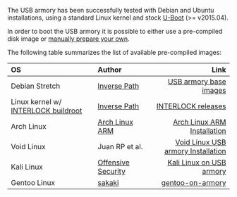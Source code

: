 The USB armory has been successfully tested with Debian and Ubuntu installations, using a standard Linux kernel and stock [U-Boot](http://www.denx.de/wiki/U-Boot) (>= v2015.04).

In order to boot the USB armory it is possible to either use a pre-compiled disk image or [manually prepare your own](https://github.com/inversepath/usbarmory/wiki/Preparing-a-bootable-microSD-image).

The following table summarizes the list of available pre-compiled images:

| OS            | Author             | Link |
|:---------------|:-------------------|-----:|
| Debian Stretch | [Inverse Path](https://inversepath.com)       | [USB armory base images](https://github.com/inversepath/usbarmory-debian-base_image/releases) |
| Linux kernel w/ [INTERLOCK buildroot](https://github.com/inversepath/usbarmory/tree/master/software/buildroot/README-INTERLOCK.md) | [Inverse Path](https://inversepath.com) | [INTERLOCK releases](https://github.com/inversepath/interlock/releases) |
| Arch Linux     | [Arch Linux ARM](http://archlinuxarm.org/)     | [Arch Linux ARM Installation](http://archlinuxarm.org/platforms/armv7/freescale/usb-armory) |
| Void Linux     | Juan RP et al.     | [Void Linux USB armory Installation](https://github.com/voidlinux/documentation/wiki/USB-Armory) |
| Kali Linux     | [Offensive Security](https://www.offensive-security.com/) | [Kali Linux on USB armory](http://docs.kali.org/kali-on-arm/kali-linux-on-usb-armory)
| Gentoo Linux   | [sakaki](https://github.com/sakaki-) | [gentoo-on-armory](https://github.com/sakaki-/gentoo-on-armory) |
